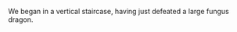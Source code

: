 <!-- TITLE: 2018 10 08 -->
<!-- SUBTITLE: The session of 2018-10-08 Earth, 3789-08-?? Ulpha -->

We began in a vertical staircase, having just defeated a large fungus dragon.